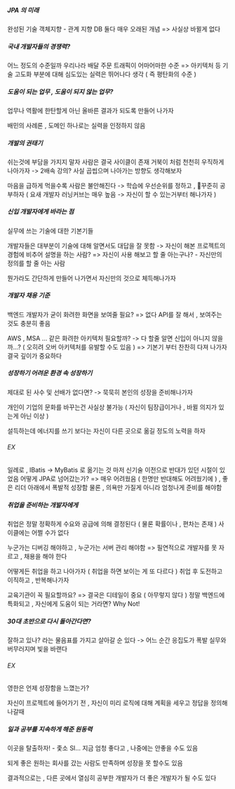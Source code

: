 ##### JPA 의 미래

완성된 기술
객체지향 - 관계 지향 DB 둘다 매우 오래된 개념 => 사실상 바뀔게 없다

##### 국내 개발자들의 경쟁력?

어느 정도의 수준일까
우리나라 배달 주문 트래픽이 어마어마한 수준
=> 아키텍처 등 기술 고도화 부분에 대해 심도있는 실력은 뛰어나다 생각
( 즉 평탄화의 수준 )

##### 도움이 되는 업무 , 도움이 되지 않는 업무?

업무나 역활에 한탄할게 아닌
올바른 결과가 되도록 만들어 나가자

배민의 사례론 , 도메인 하나로는 실력을 인정하지 않음

##### 개발의 권태기

쉬는것에 부담을 가지지 말자
사람은 결국 사이클이 존재
거북이 처럼 천천히 우직하게 나아가자
-> 2배속 강의? 사실 곱씹으며 나아가는 방향도 생각해보자

마음을 급하게 먹을수록 사람은 불안해진다
-> 학습에 우선순위를 정하고 , 꾸준히 공부하자 ( 요새 개발자 러닝커브는 매우 높음 -> 자신이 할 수 있는거부터 해나가자 )

##### 신입 개발자에게 바라는 점

실무에 쓰는 기술에 대한 기본기들

개발자들은 대부분이 기술에 대해 알면서도 대답을 잘 못함
-> 자신이 해본 프로젝트의 경험에 비추어 설명을 하는 사람?
=> 자신이 사용 해보고 할 줄 아는구나? - 자신만의 정의를 할 줄 아는 사람

뭔가라도 간단하게 만들어 나가면서 자신만의 것으로 체득해나가자

##### 개발자 채용 기준

백엔드 개발자가 굳이 화려한 화면을 보여줄 필요? => 없다
API를 잘 해서 , 보여주는 것도 충분히 좋음

AWS , MSA ... 같은 화려한 아키텍처 필요할까?
-> 다 할줄 알면 신입이 아니지 않을까...? ( 오히려 오버 아키텍처를 유발할 수도 있음 )
=> 기본기 부터 찬찬히 다져 나가자
결국 깊이가 중요하다

##### 성장하기 어려운 환경 속 성장하기

제대로 된 사수 및 선배가 없다면?
-> 묵묵히 본인의 성장을 준비해나가자

개인이 기업의 문화를 바꾸는건 사실상 불가능
( 자신이 팀장급이거나 , 바뀔 의지가 있는게 아닌 이상 )

설득하는데 에너지를 쓰기 보다는 자신이 다른 곳으로 옮길 정도의 노력을 하자

###### EX
일례로 , IBatis -> MyBatis 로 옮기는 것 마저 신기술 이전으로 반대가 있던 시절이 있었음
어떻게 JPA로 넘어갔는가?
=> 매우 어려웠음 ( 한명만 반대해도 어려웠기에 ) , 좋은 리더 아래에서 폭발적 성장함
물론 , 의욕만 가질게 아니라 엄청나게 준비를 해야함

##### 취업을 준비하는 개발자에게

취업은 정말 정확하게 수요와 공급에 의해 결정된다
( 물론 확률이나 , 편차는 존재 )
사이클에는 어쩔 수가 없다

누군가는 디버깅 해야하고 , 누군가는 서버 관리 해야함
=> 필연적으로 개발자를 못 자르고 , 채용을 해야 한다

어떻게든 취업을 하고 나아가자 ( 취업을 하면 보이는 게 또 다르다 )
취업 후 도전하고 이직하고 , 반복해나가자

교육기관이 꼭 필요할까요?
=> 결국은 디테일이 중요 ( 아무렇지 않다 )
정말 백엔드에 특화되고 , 자신에게 도움이 되는 거라면? Why Not!

##### 30대 초반으로 다시 돌아간다면?

잘하고 있나? 라는 물음표를 가지고 살아갈 순 있다
-> 어느 순간 응집도가 폭발
실무와 버무러지며 빛을 바랜다

###### EX
영한은 언제 성장함을 느꼈는가?

자신이 프로젝트에 들어가기 전 , 자신이 미리 로직에 대해 계획을 세우고 정답을 정의해나갈때

##### 일과 공부를 지속하게 해준 원동력

이곳을 탈출하자! - 좇소 SI...
지금 엄청 좋다고 , 나중에는 안좋을 수도 있음 

되게 좋은 원하는 회사를 갔는 사람도
만족하며 성장을 못 할수도 있음

결과적으로는 , 다른 곳에서 열심히 공부한 개발자가 더 좋은 개발자가 될 수도 있다